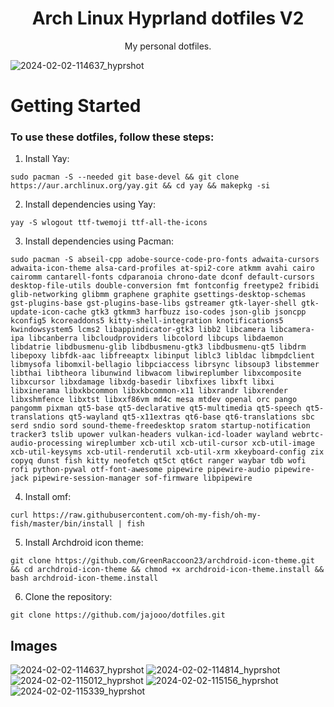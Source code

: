 <h1 align="center">Arch Linux Hyprland dotfiles V2</h1>

<p align="center">My personal dotfiles.</p>

![2024-02-02-114637_hyprshot](https://github.com/jajooo/dotfiles/assets/93209510/ae86c5cf-0f07-4a78-a70e-8b9bfad1e9dc)


# Getting Started

### To use these dotfiles, follow these steps:

1. Install Yay:

```
sudo pacman -S --needed git base-devel && git clone https://aur.archlinux.org/yay.git && cd yay && makepkg -si
```

2. Install dependencies using Yay:

```
yay -S wlogout ttf-twemoji ttf-all-the-icons
```

3. Install dependencies using Pacman:

```
sudo pacman -S abseil-cpp adobe-source-code-pro-fonts adwaita-cursors adwaita-icon-theme alsa-card-profiles at-spi2-core atkmm avahi cairo cairomm cantarell-fonts cdparanoia chrono-date dconf default-cursors desktop-file-utils double-conversion fmt fontconfig freetype2 fribidi glib-networking glibmm graphene graphite gsettings-desktop-schemas gst-plugins-base gst-plugins-base-libs gstreamer gtk-layer-shell gtk-update-icon-cache gtk3 gtkmm3 harfbuzz iso-codes json-glib jsoncpp kconfig5 kcoreaddons5 kitty-shell-integration knotifications5 kwindowsystem5 lcms2 libappindicator-gtk3 libb2 libcamera libcamera-ipa libcanberra libcloudproviders libcolord libcups libdaemon libdatrie libdbusmenu-glib libdbusmenu-gtk3 libdbusmenu-qt5 libdrm libepoxy libfdk-aac libfreeaptx libinput liblc3 libldac libmpdclient libmysofa libomxil-bellagio libpciaccess librsync libsoup3 libstemmer libthai libtheora libunwind libwacom libwireplumber libxcomposite libxcursor libxdamage libxdg-basedir libxfixes libxft libxi libxinerama libxkbcommon libxkbcommon-x11 libxrandr libxrender libxshmfence libxtst libxxf86vm md4c mesa mtdev openal orc pango pangomm pixman qt5-base qt5-declarative qt5-multimedia qt5-speech qt5-translations qt5-wayland qt5-x11extras qt6-base qt6-translations sbc serd sndio sord sound-theme-freedesktop sratom startup-notification tracker3 tslib upower vulkan-headers vulkan-icd-loader wayland webrtc-audio-processing wireplumber xcb-util xcb-util-cursor xcb-util-image xcb-util-keysyms xcb-util-renderutil xcb-util-xrm xkeyboard-config zix copyq dunst fish kitty neofetch qt5ct qt6ct ranger waybar tdb wofi rofi python-pywal otf-font-awesome pipewire pipewire-audio pipewire-jack pipewire-session-manager sof-firmware libpipewire
```

4. Install omf:

```
curl https://raw.githubusercontent.com/oh-my-fish/oh-my-fish/master/bin/install | fish
```

5. Install Archdroid icon theme:

```
git clone https://github.com/GreenRaccoon23/archdroid-icon-theme.git && cd archdroid-icon-theme && chmod +x archdroid-icon-theme.install && bash archdroid-icon-theme.install
```

6. Clone the repository:

```
git clone https://github.com/jajooo/dotfiles.git
```

## Images
![2024-02-02-114637_hyprshot](https://github.com/jajooo/dotfiles/assets/93209510/9bcd8343-3d2b-409a-9159-b561c74e866d)
![2024-02-02-114814_hyprshot](https://github.com/jajooo/dotfiles/assets/93209510/5a74274c-f836-4b7e-9644-1331ac96f54c)
![2024-02-02-115012_hyprshot](https://github.com/jajooo/dotfiles/assets/93209510/13e3c53d-5b22-4732-9270-d17a1e761e7c)
![2024-02-02-115156_hyprshot](https://github.com/jajooo/dotfiles/assets/93209510/d1ec9d0c-428e-4815-a71b-aa18f6e94d4f)
![2024-02-02-115339_hyprshot](https://github.com/jajooo/dotfiles/assets/93209510/b995ea6e-2f04-4d43-82d0-f3ac09409153)







